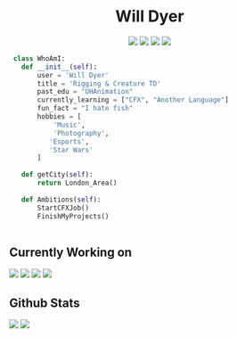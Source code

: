 <h1 align="center">Will Dyer</h1>
<p align="center"}>
  <img src="https://img.shields.io/badge/Maya-37A5CC?style=for-the-badge&logo=autodeskmaya&logoColor=white">
  <img src="https://img.shields.io/badge/Python-FFD43B?style=for-the-badge&logo=python&logoColor=blue">
  <img src="https://img.shields.io/badge/Qt-41CD52?style=for-the-badge&logo=Qt&logoColor=white">
  <img src="https://img.shields.io/badge/Fedora-51A2DA?style=for-the-badge&logo=fedora&logoColor=white">
</p>

<!-- ## Who am I? -->

 ```python
  class WhoAmI:
	def __init__(self):
		user = 'Will Dyer'
		title = 'Rigging & Creature TD'
		past_edu = "UHAnimation"
		currently_learning = ["CFX", "Another Language"]
		fun_fact = "I hate fish"
		hobbies = [
	        'Music',
	        'Photography',
		   'Esports',
		   'Star Wars'
		]
	
	def getCity(self):
		return London_Area()
	
	def Ambitions(self):
		StartCFXJob()
		FinishMyProjects()
	
 ```
## Currently Working on
<a href="https://github.com/WillDyer/maya_modular_rigging"><img src="https://github-readme-stats.vercel.app/api/pin/?username=WillDyer&repo=maya_modular_rigging&theme=github_dark" /></a>
<a href="https://github.com/WillDyer/nodeeditor"><img src="https://github-readme-stats.vercel.app/api/pin/?username=WillDyer&repo=NodeEditor&theme=github_dark" /></a>
<a href="https://github.com/WillDyer/maya_usd_export"><img src="https://github-readme-stats.vercel.app/api/pin/?username=WillDyer&repo=maya_usd_export&theme=github_dark" /></a>
<a href="https://github.com/WillDyer/maya_control_picker"><img src="https://github-readme-stats.vercel.app/api/pin/?username=WillDyer&repo=maya_control_picker&theme=github_dark" /></a>

## Github Stats
<img src="https://github-readme-stats.vercel.app/api?username=WillDyer&&show_icons=true&count_private=true&theme=github_dark&hide_rank=True">			<img src="https://parkerbritt.com/streak-stats?user=WillDyer&theme=blueberry_duo"/>
